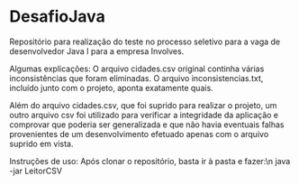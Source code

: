 # DesafioJava
Repositório para realização do teste no processo seletivo para a vaga de desenvolvedor Java I para a empresa Involves.

Algumas explicações:
O arquivo cidades.csv original continha várias inconsistências que foram eliminadas. 
O arquivo inconsistencias.txt, incluído junto com o projeto, aponta exatamente quais. 

Além do arquivo cidades.csv, que foi suprido para realizar o projeto, um outro arquivo csv
foi utilizado para verificar a integridade da aplicação e comprovar que poderia ser generalizada
e que não havia eventuais falhas provenientes de um desenvolvimento efetuado apenas com o 
arquivo suprido em vista. 

Instruções de uso:
Após clonar o repositório, basta ir à pasta e fazer:\n
java -jar LeitorCSV
